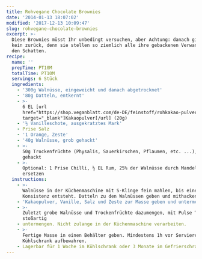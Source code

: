 ```yaml
---
title: Rohvegane Chocolate Brownies
date: '2014-01-13 18:07:02'
modified: '2017-12-13 10:09:47'
slug: rohvegane-chocolate-brownies
excerpt: >-
  Diese Brownies müsst Ihr unbedingt versuchen, aber Achtung: danach gibt es
  kein zurück, denn sie stellen so ziemlich alle ihre gebackenen Verwandten in
  den Schatten. 
recipe:
  name: ''
  prepTime: PT10M
  totalTime: PT10M
  servings: 6 Stück
  ingredients:
    - '300g Walnüsse, eingeweicht und danach abgetrocknet'
    - '80g Datteln, entkernt'
    - >-
      6 EL [url
      href="https://shop.veganblatt.com/de-DE/feinstoff/rohkakao-pulver-bio"
      target="_blank"]Kakaopulver[/url] (20g)
    - '½ Vanilleschote, ausgekratztes Mark'
    - Prise Salz
    - '1 Orange, Zeste'
    - '40g Walnüsse, grob gehackt'
    - >-
      50g Trockenfrüchte (Physalis, Sauerkirschen, Pflaumen, etc. ...), groß
      gehackt
    - >-
      Optional: 1 Prise Chilli, ½ EL Rum, 25% der Walnüsse durch Mandelfasern
      ersetzen
  instructions:
    - >-
      Walnüsse in der Küchenmaschine mit S-Klinge fein mahlen, bis eine mehlige
      Konsistenz entsteht. Datteln zu den Walnüssen geben und mithacken.
    - 'Kakaopulver, Vanille, Salz und Zeste zur Masse geben und untermengen.'
    - >-
      Zuletzt grobe Walnüsse und Trockenfrüchte dazumengen, mit Pulse Taste
      stoßartig
    - untermengen. Nicht zulange in der Küchenmaschine verarbeiten.
    - >-
      Fertige Masse in einen Behälter geben. Mindestens 1h vor Servieren im
      Kühlschrank aufbewahren.
    - Lagerbar für 1 Woche im Kühlschrank oder 3 Monate im Gefrierschrank.
---
```


[<!-- Image removed (no copyright): schoko-mousse.jpg -->](https://www.veganblatt.com/i/schoko-mousse.jpg)
